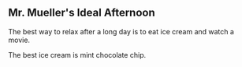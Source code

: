 ## Mr. Mueller's Ideal Afternoon

The best way to relax after a long day is to eat ice cream and watch a movie.

The best ice cream is mint chocolate chip.